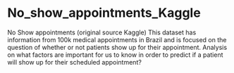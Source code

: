 # No_show_appointments_Kaggle
No Show appointments (original source Kaggle)
This dataset has information from 100k medical appointments in Brazil and is focused on the question of whether or not patients show up for their appointment.
Analysis on what factors are important for us to know in order to predict if a patient will show up for their scheduled appointment?
